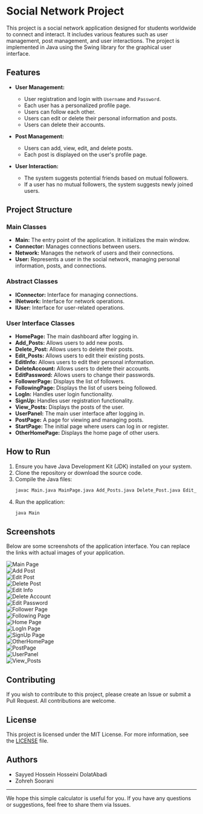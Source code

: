 # Social Network Project

This project is a social network application designed for students worldwide to connect and interact. It includes various features such as user management, post management, and user interactions. The project is implemented in Java using the Swing library for the graphical user interface.

## Features

- **User Management:**
  - User registration and login with `Username` and `Password`.
  - Each user has a personalized profile page.
  - Users can follow each other.
  - Users can edit or delete their personal information and posts.
  - Users can delete their accounts.

- **Post Management:**
  - Users can add, view, edit, and delete posts.
  - Each post is displayed on the user's profile page.

- **User Interaction:**
  - The system suggests potential friends based on mutual followers.
  - If a user has no mutual followers, the system suggests newly joined users.

## Project Structure

### Main Classes

- **Main:** The entry point of the application. It initializes the main window.
- **Connector:** Manages connections between users.
- **Network:** Manages the network of users and their connections.
- **User:** Represents a user in the social network, managing personal information, posts, and connections.

### Abstract Classes

- **IConnector:** Interface for managing connections.
- **INetwork:** Interface for network operations.
- **IUser:** Interface for user-related operations.

### User Interface Classes

- **HomePage:** The main dashboard after logging in.
- **Add_Posts:** Allows users to add new posts.
- **Delete_Post:** Allows users to delete their posts.
- **Edit_Posts:** Allows users to edit their existing posts.
- **EditInfo:** Allows users to edit their personal information.
- **DeleteAccount:** Allows users to delete their accounts.
- **EditPassword:** Allows users to change their passwords.
- **FollowerPage:** Displays the list of followers.
- **FollowingPage:** Displays the list of users being followed.
- **LogIn:** Handles user login functionality.
- **SignUp:** Handles user registration functionality.
- **View_Posts:** Displays the posts of the user.
- **UserPanel:** The main user interface after logging in.
- **PostPage:** A page for viewing and managing posts.
- **StartPage:** The initial page where users can log in or register.
- **OtherHomePage:** Displays the home page of other users.

## How to Run

1. Ensure you have Java Development Kit (JDK) installed on your system.
2. Clone the repository or download the source code.
3. Compile the Java files:
   ```bash
   javac Main.java MainPage.java Add_Posts.java Delete_Post.java Edit_Posts.java EditInfo.java DeleteAccount.java Connector.java EditPassword.java FollowerPage.java FollowingPage.java HomePage.java IConnector.java INetwork.java IUser.java LogIn.java OtherHomePage.java PostPage.java SignUp.java Network.java UserPanel.java View_Posts.java User.java
   ```
4. Run the application:
   ```bash
   java Main
   ```

## Screenshots

Below are some screenshots of the application interface. You can replace the links with actual images of your application.

![Main Page](https://via.placeholder.com/300)  
![Add Post](https://via.placeholder.com/300)  
![Edit Post](https://via.placeholder.com/300)  
![Delete Post](https://via.placeholder.com/300)  
![Edit Info](https://via.placeholder.com/300)  
![Delete Account](https://via.placeholder.com/300)  
![Edit Password](https://via.placeholder.com/300)  
![Follower Page](https://via.placeholder.com/300)  
![Following Page](https://via.placeholder.com/300)  
![Home Page](https://via.placeholder.com/300)  
![LogIn Page](https://via.placeholder.com/300)  
![SignUp Page](https://via.placeholder.com/300)  
![OtherHomePage](https://via.placeholder.com/300)  
![PostPage](https://via.placeholder.com/300)  
![UserPanel](https://via.placeholder.com/300)  
![View_Posts](https://via.placeholder.com/300)  

## Contributing

If you wish to contribute to this project, please create an Issue or submit a Pull Request. All contributions are welcome.

## License

This project is licensed under the MIT License. For more information, see the [LICENSE](LICENSE) file.

## Authors  

- Sayyed Hossein Hosseini DolatAbadi  
- Zohreh Soorani

---

We hope this simple calculator is useful for you. If you have any questions or suggestions, feel free to share them via Issues.
